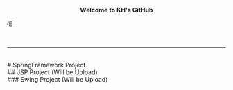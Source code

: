 <div style="text-align: center;">
  <p><b>Welcome to KH's GitHub</b></p>
  <marquee scrollamount="15" direction="right">아이브 비공식 팬사이트 - Second DIVE</marquee>
</div> <p><br/></p><hr/><br/>
<div>
  # SpringFramework Project <br/>
  ## JSP Project (Will be Upload) <br/>
  ### Swing Project (Will be Upload)
</div><br/>




